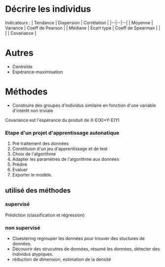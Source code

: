 # Décrire les individus

Indicateurs :
| Tendance | Dispersion | Corrélation |
|--|--|--|
| Moyenne | Variance | Coeff de Pearson |
| Médiane | Écart type | Coeff de Spearman |
| | | Covariance |

# Autres 

* Centroïde
* Espérance-maximisation

# Méthodes

* Construire des groupes d'individus similaire en fonction d'une variable d'intérêt non triviale

Covariance est l'espérance du produit de X-E(X)*Y-E(Y)


### Etape d'un projet d'apprentissage autonatique

1. Pré traitement des données
2. Constituion d'un jeu d'apprentissage et de test
3. Choix de l'algorithme
4. Adapter les paramètres de l'algorithme aux données
5. Prédire
6. Evaluer
7. Exporter le modèle.

## utilisé des méthodes

### supervisé

Prédiction (classification et régression)

### non supervisé

* Cluestering regrouper les données pour trouver des stuctures de données.
* Découvrir des strucutres de données, résumé les données, détecter des individus atypiques.
* réduction de dimension, estimation de la densité
